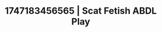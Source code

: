 ---
categories:
- Emotion-driven NSFW
- Stepsister roleplay
- Unspoken desires
- Flushed skin
- Erotic hair pulling
image: /assets/images/1747183456565.jpg
layout: post
seo:
  description: Featured content with premium ABDL Play, Scat Fetish. HD images available.
  keywords: ABDL Play, Scat Fetish
  og_image: /assets/images/1747183456565.jpg
  schema_type: VisualArtwork
tags:
- ABDL Play
- '#1747183456565'
- Scat Fetish
title: 1747183456565 | Scat Fetish ABDL Play
---